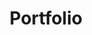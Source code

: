 ---
title: Portfolio
sections:
  - type: hero_section
    title: Portfolio
    align: center
  - type: content_section
    content: >-
      Here are some of the amazing startups in our community. Feel free to check them out!
  - type: cta_section
    title: Join the Team
    subtitle: Are you interested in being listed here?
    actions:
      - label: Contact Us
        url: /contact
        style: secondary
    has_background: true
    background_color: blue
seo:
  title: Portfolio
  description: This is a list of startups in our community
layout: advanced
---